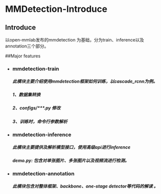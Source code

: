# MMDetection-Introduce

## Introduce
以open-mmlab发布的mmdetection 为基础，分为train、inference以及annotation三个部分。

##Major features
- ### mmdetection-train
   ##### 此模块主要介绍使用mmdetection框架如何训练，以cascade_rcnn为例。
   ##### 1、数据集转换
   ##### 2、configs/***.py 修改
   ##### 3、训练时，命令行参数解析
- ### mmdetection-inference
  ##### 此模块主要提供及解析模型接口，使用高级api进行inference
  ##### *demo.py*: 包含对单张图片、多张图片以及视频流进行检测。
- ### mmdetection-annotation
  ##### 此模块包含对整体框架、backbone、one-stage detector等代码的解读 。
